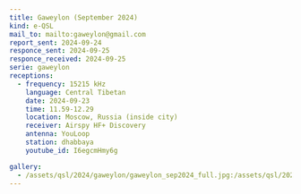 ```yaml
---
title: Gaweylon (September 2024)
kind: e-QSL
mail_to: mailto:gaweylon@gmail.com
report_sent: 2024-09-24
responce_sent: 2024-09-25
responce_received: 2024-09-25
serie: gaweylon
receptions:
  - frequency: 15215 kHz
    language: Central Tibetan
    date: 2024-09-23
    time: 11.59-12.29
    location: Moscow, Russia (inside city)
    receiver: Airspy HF+ Discovery
    antenna: YouLoop
    station: dhabbaya
    youtube_id: I6egcmHmy6g

gallery:
  - /assets/qsl/2024/gaweylon/gaweylon_sep2024_full.jpg:/assets/qsl/2024/gaweylon/gaweylon_sep2024_small.jpg
---
```

